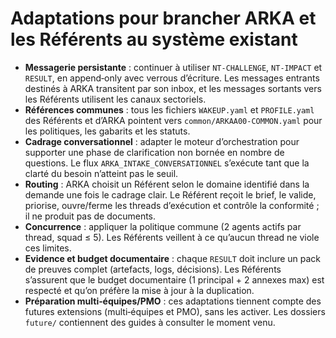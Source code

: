 # Adaptations pour brancher ARKA et les Référents au système existant

- **Messagerie persistante** : continuer à utiliser `NT‑CHALLENGE`, `NT‑IMPACT` et `RESULT`, en append‑only avec verrous d’écriture. Les messages entrants destinés à ARKA transitent par son inbox, et les messages sortants vers les Référents utilisent les canaux sectoriels.
- **Références communes** : tous les fichiers `WAKEUP.yaml` et `PROFILE.yaml` des Référents et d’ARKA pointent vers `common/ARKAA00-COMMON.yaml` pour les politiques, les gabarits et les statuts.
- **Cadrage conversationnel** : adapter le moteur d’orchestration pour supporter une phase de clarification non bornée en nombre de questions. Le flux `ARKA_INTAKE_CONVERSATIONNEL` s’exécute tant que la clarté du besoin n’atteint pas le seuil.
- **Routing** : ARKA choisit un Référent selon le domaine identifié dans la demande une fois le cadrage clair. Le Référent reçoit le brief, le valide, priorise, ouvre/ferme les threads d’exécution et contrôle la conformité ; il ne produit pas de documents.
- **Concurrence** : appliquer la politique commune (2 agents actifs par thread, squad ≤ 5). Les Référents veillent à ce qu’aucun thread ne viole ces limites.
- **Evidence et budget documentaire** : chaque `RESULT` doit inclure un pack de preuves complet (artefacts, logs, décisions). Les Référents s’assurent que le budget documentaire (1 principal + 2 annexes max) est respecté et qu’on préfère la mise à jour à la duplication.
- **Préparation multi‑équipes/PMO** : ces adaptations tiennent compte des futures extensions (multi‑équipes et PMO), sans les activer. Les dossiers `future/` contiennent des guides à consulter le moment venu.